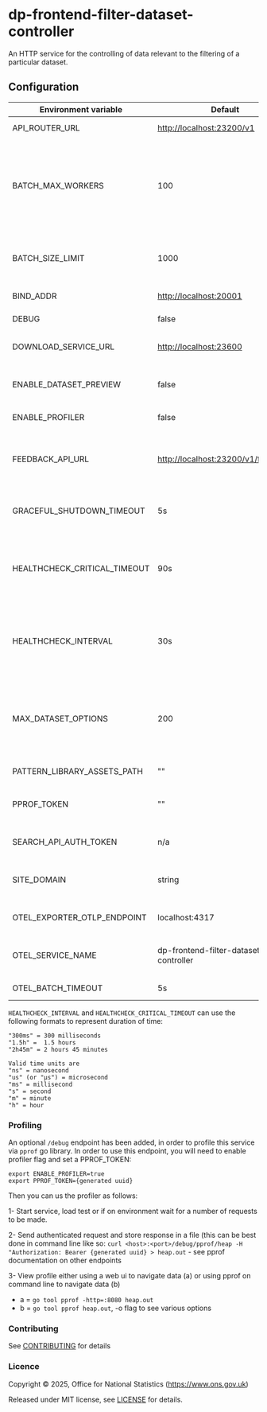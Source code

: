 # dp-frontend-filter-dataset-controller

An HTTP service for the controlling of data relevant to the filtering of a particular dataset.

## Configuration

| Environment variable         | Default                               | Description                                                                                          |
|------------------------------|---------------------------------------|------------------------------------------------------------------------------------------------------|
| API_ROUTER_URL               | <http://localhost:23200/v1>           | The URL of the API Router                                                                            |
| BATCH_MAX_WORKERS            | 100                                   | maximum number of concurrent go-routines requesting items concurrently from APIs with pagination     |
| BATCH_SIZE_LIMIT             | 1000                                  | maximum limit value to get items from APIs in a single call                                          |
| BIND_ADDR                    | <http://localhost:20001>              | The host and port to bind to.                                                                        |
| DEBUG                        | false                                 | Enable local debugging                                                                               |
| DOWNLOAD_SERVICE_URL         | <http://localhost:23600>              | The URL of the download service                                                                      |
| ENABLE_DATASET_PREVIEW       | false                                 | Flag to add preview of dataset to output page                                                        |
| ENABLE_PROFILER              | false                                 | Flag to enable go profiler                                                                           |
| FEEDBACK_API_URL             | <http://localhost:23200/v1/feedback>  | The public `dp-api-router` address for feedback, not the internal one                                |
| GRACEFUL_SHUTDOWN_TIMEOUT    | 5s                                    | The graceful shutdown timeout in seconds                                                             |
| HEALTHCHECK_CRITICAL_TIMEOUT | 90s                                   | The time taken for the health changes from warning state to critical due to subsystem check failures |
| HEALTHCHECK_INTERVAL         | 30s                                   | The time between calling healthcheck endpoints for check subsystems                                  |
| MAX_DATASET_OPTIONS          | 200                                   | maximum number of IDs that will be requested to dataset API in a single call as query parmeters      |
| PATTERN_LIBRARY_ASSETS_PATH  | ""                                    | Pattern library location                                                                             |
| PPROF_TOKEN                  | ""                                    | The profiling token to access service profiling                                                      |
| SEARCH_API_AUTH_TOKEN        | n/a                                   | The token used to access the Search API                                                              |
| SITE_DOMAIN                  | string                                | Domain taken from environment configs                                                                |
| OTEL_EXPORTER_OTLP_ENDPOINT  | localhost:4317                        | Endpoint for OpenTelemetry service                                                                   |
| OTEL_SERVICE_NAME            | dp-frontend-filter-dataset-controller | Label of service for OpenTelemetry service                                                           |
| OTEL_BATCH_TIMEOUT           | 5s                                    | Timeout for OpenTelemetry                                                                            |

`HEALTHCHECK_INTERVAL` and `HEALTHCHECK_CRITICAL_TIMEOUT` can use the following formats to represent duration of time:

```text
"300ms" = 300 milliseconds
"1.5h" =  1.5 hours
"2h45m" = 2 hours 45 minutes

Valid time units are
"ns" = nanosecond
"us" (or "µs") = microsecond
"ms" = millisecond
"s" = second
"m" = minute
"h" = hour
```

### Profiling

An optional `/debug` endpoint has been added, in order to profile this service via `pprof` go library.
In order to use this endpoint, you will need to enable profiler flag and set a PPROF_TOKEN:

```text
export ENABLE_PROFILER=true
export PPROF_TOKEN={generated uuid}
```

Then you can us the profiler as follows:

1- Start service, load test or if on environment wait for a number of requests to be made.

2- Send authenticated request and store response in a file (this can be best done in command line like so: `curl <host>:<port>/debug/pprof/heap -H "Authorization: Bearer {generated uuid} > heap.out` - see pprof documentation on other endpoints

3- View profile either using a web ui to navigate data (a) or using pprof on command line to navigate data (b)

- a = `go tool pprof -http=:8080 heap.out`
- b = `go tool pprof heap.out`, -o flag to see various options

### Contributing

See [CONTRIBUTING](CONTRIBUTING.md) for details

### Licence

Copyright © 2025, Office for National Statistics (<https://www.ons.gov.uk>)

Released under MIT license, see [LICENSE](LICENSE.md) for details.
